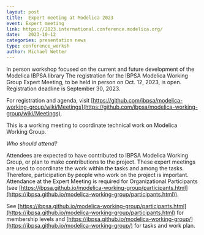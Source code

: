 ```yaml
---
layout: post
title:  Expert meeting at Modelica 2023
event: Expert meeting
link: https://2023.international.conference.modelica.org/
date:   2023-10-12
categories: presentation news
type: conference_worksh
author: Michael Wetter
---
```


In person workshop focused on the current and future development of the Modelica IBPSA library
The registration for the IBPSA Modelica Working Group Expert Meeting, to be held in person on Oct. 12, 2023, is open.
Registration deadline is September 30, 2023.

<!--excerpt-->

For registration and agenda, visit
[https://github.com/ibpsa/modelica-working-group/wiki/Meetings](https://github.com/ibpsa/modelica-working-group/wiki/Meetings).

This is a working meeting to coordinate technical work on Modelica Working Group.

*Who should attend?*

Attendees are expected to have contributed to IBPSA Modelica Working Group, or plan to make contributions to the project.
These expert meetings are used to coordinate the work within the tasks and among the tasks.
Therefore, participation by people who work on the project is important.
Attendance at the Expert Meeting is required for Organizational Participants (see [https://ibpsa.github.io/modelica-working-group/participants.html](https://ibpsa.github.io/modelica-working-group/participants.html)).

See [https://ibpsa.github.io/modelica-working-group/participants.html](https://ibpsa.github.io/modelica-working-group/participants.html) for membership levels and
[https://ibpsa.github.io/modelica-working-group/](https://ibpsa.github.io/modelica-working-group/) for tasks and work plan.